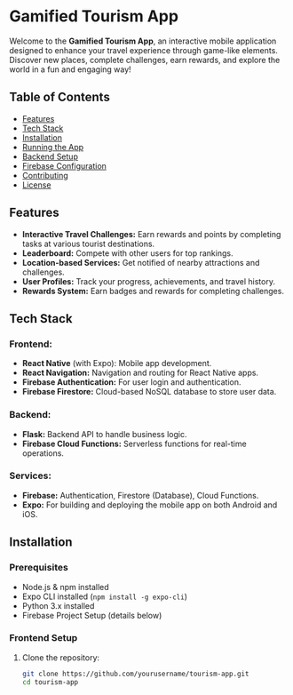 # Gamified Tourism App

Welcome to the **Gamified Tourism App**, an interactive mobile application designed to enhance your travel experience through game-like elements. Discover new places, complete challenges, earn rewards, and explore the world in a fun and engaging way!

## Table of Contents

- [Features](#features)
- [Tech Stack](#tech-stack)
- [Installation](#installation)
- [Running the App](#running-the-app)
- [Backend Setup](#backend-setup)
- [Firebase Configuration](#firebase-configuration)
- [Contributing](#contributing)
- [License](#license)

## Features

- **Interactive Travel Challenges:** Earn rewards and points by completing tasks at various tourist destinations.
- **Leaderboard:** Compete with other users for top rankings.
- **Location-based Services:** Get notified of nearby attractions and challenges.
- **User Profiles:** Track your progress, achievements, and travel history.
- **Rewards System:** Earn badges and rewards for completing challenges.

## Tech Stack

### Frontend:
- **React Native** (with Expo): Mobile app development.
- **React Navigation:** Navigation and routing for React Native apps.
- **Firebase Authentication:** For user login and authentication.
- **Firebase Firestore:** Cloud-based NoSQL database to store user data.

### Backend:
- **Flask:** Backend API to handle business logic.
- **Firebase Cloud Functions:** Serverless functions for real-time operations.

### Services:
- **Firebase:** Authentication, Firestore (Database), Cloud Functions.
- **Expo:** For building and deploying the mobile app on both Android and iOS.

## Installation

### Prerequisites
- Node.js & npm installed
- Expo CLI installed (`npm install -g expo-cli`)
- Python 3.x installed
- Firebase Project Setup (details below)

### Frontend Setup

1. Clone the repository:
   ```bash
   git clone https://github.com/yourusername/tourism-app.git
   cd tourism-app
